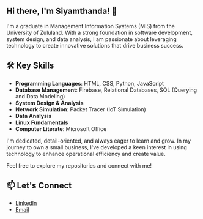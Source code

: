 ## Hi there, I'm Siyamthanda! 👋

I'm a graduate in Management Information Systems (MIS) from the University of Zululand. With a strong foundation in software development, system design, and data analysis, I am passionate about leveraging technology to create innovative solutions that drive business success.

## 🛠️ Key Skills
- **Programming Languages**: HTML, CSS, Python, JavaScript
- **Database Management**: Firebase, Relational Databases, SQL (Querying and Data Modeling)
- **System Design & Analysis**
- **Network Simulation**: Packet Tracer (IoT Simulation)
- **Data Analysis**
- **Linux Fundamentals**
- **Computer Literate**: Microsoft Office

I'm dedicated, detail-oriented, and always eager to learn and grow. In my journey to own a small business, I've developed a keen interest in using technology to enhance operational efficiency and create value.

Feel free to explore my repositories and connect with me!

## 📫 Let's Connect
- [LinkedIn](https://www.linkedin.com/in/siyamthanda-buthelezi-7a4a8622a?utm_source=share&utm_campaign=share_via&utm_content=profile&utm_medium=android_app)
- [Email](siyamthanda917@gmail.com)
